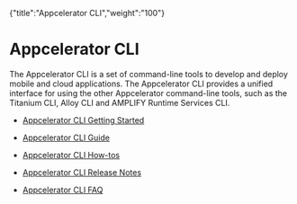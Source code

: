 {"title":"Appcelerator CLI","weight":"100"} 

# Appcelerator CLI

The Appcelerator CLI is a set of command-line tools to develop and deploy mobile and cloud applications. The Appcelerator CLI provides a unified interface for using the other Appcelerator command-line tools, such as the Titanium CLI, Alloy CLI and AMPLIFY Runtime Services CLI.

*   [Appcelerator CLI Getting Started](/docs/appc/Appcelerator_CLI/Appcelerator_CLI_Getting_Started/)
    
*   [Appcelerator CLI Guide](/docs/appc/Appcelerator_CLI/Appcelerator_CLI_Guide/)
    
*   [Appcelerator CLI How-tos](/docs/appc/Appcelerator_CLI/Appcelerator_CLI_How-tos/)
    
*   [Appcelerator CLI Release Notes](/docs/appc/Appcelerator_CLI/Appcelerator_CLI_Release_Notes/)
    
*   [Appcelerator CLI FAQ](/docs/appc/Appcelerator_CLI/Appcelerator_CLI_FAQ/)